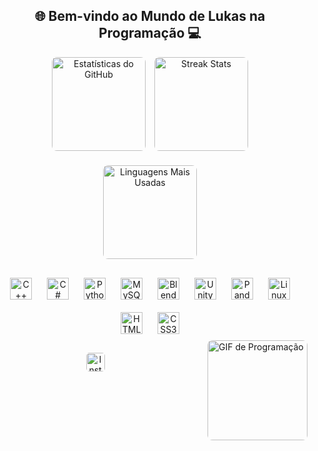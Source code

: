 <h2 align="center">🌐 Bem-vindo ao Mundo de Lukas na Programação 💻</h2>

<div align="center" style="margin-bottom: 20px;">
  <img src="https://github-readme-stats.vercel.app/api?username=llucasNog&hide_title=true&hide_rank=false&show_icons=true&include_all_commits=true&count_private=true&disable_animations=false&theme=dracula&locale=en&hide_border=true" height="150" alt="Estatísticas do GitHub" style="border-radius: 8px; margin-right: 5px;" />
  <img src="https://streak-stats.demolab.com?user=llucasNog&locale=en&mode=daily&theme=dracula&hide_border=true&border_radius=8" height="150" alt="Streak Stats" style="border-radius: 8px; margin-left: 5px;" />
</div>

<div align="center" style="margin-bottom: 20px;">
  <img src="https://github-readme-stats.vercel.app/api/top-langs?username=llucasNog&locale=en&hide_title=false&layout=compact&card_width=320&langs_count=6&theme=dracula&hide_border=true" height="150" alt="Linguagens Mais Usadas" style="border-radius: 8px;" />
</div>

<div align="center" style="margin-top: 20px;">
  <img src="https://cdn.jsdelivr.net/gh/devicons/devicon/icons/cplusplus/cplusplus-original.svg" height="35" alt="C++ logo" style="margin: 10px;" />
  <img src="https://cdn.jsdelivr.net/gh/devicons/devicon/icons/csharp/csharp-original.svg" height="35" alt="C# logo" style="margin: 10px;" />
  <img src="https://cdn.jsdelivr.net/gh/devicons/devicon/icons/python/python-original.svg" height="35" alt="Python logo" style="margin: 10px;" />
  <img src="https://cdn.jsdelivr.net/gh/devicons/devicon/icons/mysql/mysql-original.svg" height="35" alt="MySQL logo" style="margin: 10px;" />
  <img src="https://cdn.jsdelivr.net/gh/devicons/devicon/icons/blender/blender-original.svg" height="35" alt="Blender logo" style="margin: 10px;" />
  <img src="https://cdn.jsdelivr.net/gh/devicons/devicon/icons/unity/unity-original.svg" height="35" alt="Unity logo" style="margin: 10px;" />
  <img src="https://cdn.jsdelivr.net/gh/devicons/devicon/icons/pandas/pandas-original.svg" height="35" alt="Pandas logo" style="margin: 10px;" />
  <img src="https://cdn.jsdelivr.net/gh/devicons/devicon/icons/linux/linux-original.svg" height="35" alt="Linux logo" style="margin: 10px;" />
  <img src="https://cdn.jsdelivr.net/gh/devicons/devicon/icons/html5/html5-original.svg" height="35" alt="HTML5 logo" style="margin: 10px;" />
  <img src="https://cdn.jsdelivr.net/gh/devicons/devicon/icons/css3/css3-original.svg" height="35" alt="CSS3 logo" style="margin: 10px;" />
</div>

<img align="right" height="160" src="https://camo.githubusercontent.com/baf8191b6802ee33562692a3ec5b1aebe903673c43d906ef3d0f744efe5575f4/68747470733a2f2f7374617469632e77696b69612e6e6f636f6f6b69652e6e65742f656e616a6f656c672f696d616765732f652f65612f456e615f74616c6b696e672e6769662f7265766973696f6e2f6c61746573742f7363616c652d746f2d77696474682d646f776e2f3235303f63623d3230323230353237313734323133" alt="GIF de Programação" style="border-radius: 8px; margin-left: 15px;"/>

<div align="center" style="margin-top: 20px;">
  <a href="https://www.instagram.com/luuka_dev/" target="_blank">
    <img src="https://img.shields.io/static/v1?message=Instagram&logo=instagram&label=&color=E4405F&logoColor=white&labelColor=&style=for-the-badge" height="30" alt="Instagram logo" style="border-radius: 5px;" />
  </a>
</div>
